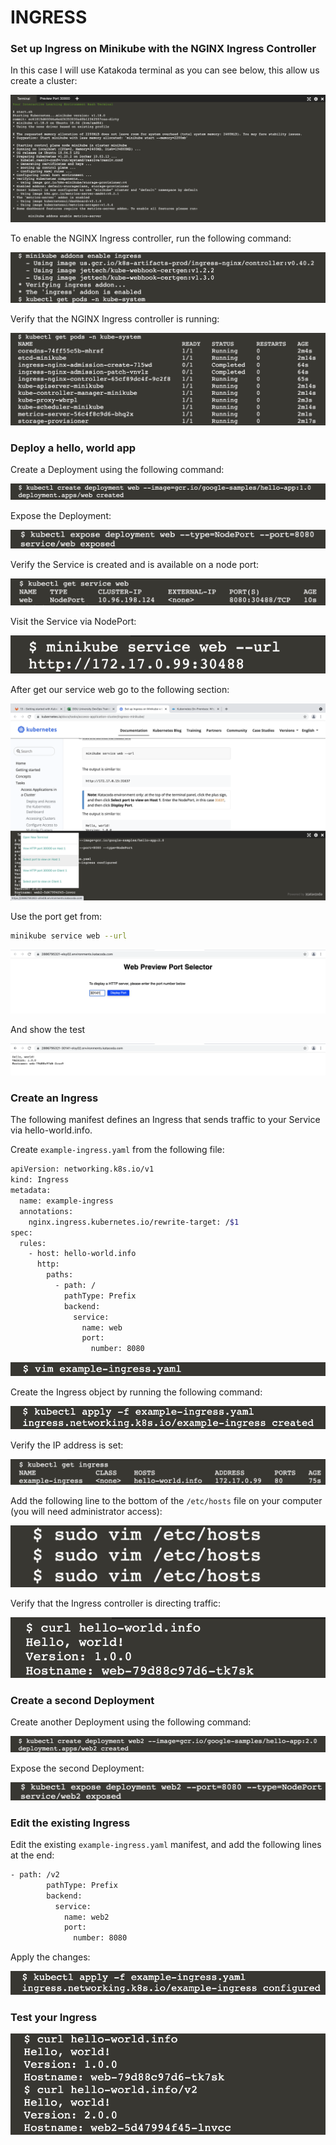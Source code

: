 # INGRESS

### **Set up Ingress on Minikube with the NGINX Ingress Controller**

In this case I will use Katakoda terminal as you can see below, this allow us create a  cluster:

![Screen Shot 2021-10-27 at 11.32.25.png](INGRESS%200bfb3d9e7ec44fafb2ca5fa20e1de588/Screen_Shot_2021-10-27_at_11.32.25.png)

To enable the NGINX Ingress controller, run the following command:

![Screen Shot 2021-10-27 at 11.40.51.png](INGRESS%200bfb3d9e7ec44fafb2ca5fa20e1de588/Screen_Shot_2021-10-27_at_11.40.51.png)

Verify that the NGINX Ingress controller is running:

![Screen Shot 2021-10-27 at 11.42.06.png](INGRESS%200bfb3d9e7ec44fafb2ca5fa20e1de588/Screen_Shot_2021-10-27_at_11.42.06.png)

### **Deploy a hello, world app**

Create a Deployment using the following command:

![Screen Shot 2021-10-27 at 11.44.04.png](INGRESS%200bfb3d9e7ec44fafb2ca5fa20e1de588/Screen_Shot_2021-10-27_at_11.44.04.png)

Expose the Deployment:

![Screen Shot 2021-10-27 at 11.44.46.png](INGRESS%200bfb3d9e7ec44fafb2ca5fa20e1de588/Screen_Shot_2021-10-27_at_11.44.46.png)

Verify the Service is created and is available on a node port:

![Screen Shot 2021-10-27 at 11.45.29.png](INGRESS%200bfb3d9e7ec44fafb2ca5fa20e1de588/Screen_Shot_2021-10-27_at_11.45.29.png)

Visit the Service via NodePort:

![Screen Shot 2021-10-27 at 11.51.34.png](INGRESS%200bfb3d9e7ec44fafb2ca5fa20e1de588/Screen_Shot_2021-10-27_at_11.51.34.png)

After get our service web go to the following section:

![Screen Shot 2021-10-27 at 11.53.32.png](INGRESS%200bfb3d9e7ec44fafb2ca5fa20e1de588/Screen_Shot_2021-10-27_at_11.53.32.png)

Use the port get from:

```bash
minikube service web --url
```

![Screen Shot 2021-10-27 at 12.13.39.png](INGRESS%200bfb3d9e7ec44fafb2ca5fa20e1de588/Screen_Shot_2021-10-27_at_12.13.39.png)

And show the test

![Screen Shot 2021-10-27 at 12.14.01.png](INGRESS%200bfb3d9e7ec44fafb2ca5fa20e1de588/Screen_Shot_2021-10-27_at_12.14.01.png)

### Create an Ingress

The following manifest defines an Ingress that sends traffic to your Service via hello-world.info.

Create `example-ingress.yaml` from the following file:

```bash
apiVersion: networking.k8s.io/v1
kind: Ingress
metadata:
  name: example-ingress
  annotations:
    nginx.ingress.kubernetes.io/rewrite-target: /$1
spec:
  rules:
    - host: hello-world.info
      http:
        paths:
          - path: /
            pathType: Prefix
            backend:
              service:
                name: web
                port:
                  number: 8080
```

![Screen Shot 2021-10-27 at 12.00.30.png](INGRESS%200bfb3d9e7ec44fafb2ca5fa20e1de588/Screen_Shot_2021-10-27_at_12.00.30.png)

Create the Ingress object by running the following command:

![Screen Shot 2021-10-27 at 12.01.06.png](INGRESS%200bfb3d9e7ec44fafb2ca5fa20e1de588/Screen_Shot_2021-10-27_at_12.01.06.png)

Verify the IP address is set:

![Screen Shot 2021-10-27 at 12.03.12.png](INGRESS%200bfb3d9e7ec44fafb2ca5fa20e1de588/Screen_Shot_2021-10-27_at_12.03.12.png)

Add the following line to the bottom of the `/etc/hosts` file on your computer (you will need administrator access):

![Screen Shot 2021-10-27 at 12.05.46.png](INGRESS%200bfb3d9e7ec44fafb2ca5fa20e1de588/Screen_Shot_2021-10-27_at_12.05.46.png)

Verify that the Ingress controller is directing traffic:

![Screen Shot 2021-10-27 at 12.06.18.png](INGRESS%200bfb3d9e7ec44fafb2ca5fa20e1de588/Screen_Shot_2021-10-27_at_12.06.18.png)

### **Create a second Deployment**

Create another Deployment using the following command:

![Screen Shot 2021-10-27 at 12.07.04.png](INGRESS%200bfb3d9e7ec44fafb2ca5fa20e1de588/Screen_Shot_2021-10-27_at_12.07.04.png)

Expose the second Deployment:

![Screen Shot 2021-10-27 at 12.07.55.png](INGRESS%200bfb3d9e7ec44fafb2ca5fa20e1de588/Screen_Shot_2021-10-27_at_12.07.55.png)

### **Edit the existing Ingress**

Edit the existing `example-ingress.yaml` manifest, and add the following lines at the end:

```bash
- path: /v2
        pathType: Prefix
        backend:
          service:
            name: web2
            port:
              number: 8080
```

Apply the changes:

![Screen Shot 2021-10-27 at 12.09.33.png](INGRESS%200bfb3d9e7ec44fafb2ca5fa20e1de588/Screen_Shot_2021-10-27_at_12.09.33.png)

### **Test your Ingress**

![Screen Shot 2021-10-27 at 12.10.13.png](INGRESS%200bfb3d9e7ec44fafb2ca5fa20e1de588/Screen_Shot_2021-10-27_at_12.10.13.png)
